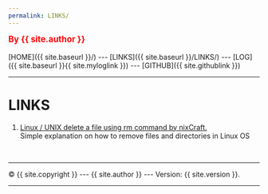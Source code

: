 ```yaml
---
permalink: LINKS/
---
```

<span style="color:red; font-weight:bold; font-size:larger;">By {{ site.author }}</span>
<br><br>
[HOME]({{ site.baseurl }}/) ---
[LINKS]({{ site.baseurl }}/LINKS/) ---
[LOG]({{ site.baseurl }}{{ site.myloglink }}) ---
[GITHUB]({{ site.githublink }})
<br>
<hr>

# LINKS
1. [Linux / UNIX delete a file using rm command by nixCraft.](https://www.cyberciti.biz/faq/howto-linux-unix-delete-remove-file/)<br>
Simple explanation on how to remove files and directories in Linux OS<br>

<br>
<hr>
&copy; {{ site.copyright }} --- {{ site.author }} --- Version: {{ site.version }}.
<hr>
<br>
